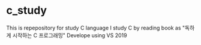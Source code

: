 # c_study

This is repepository for study C language
I study C by reading book as "독하게 시작하는 C 프로그래밍"
Develope using VS 2019

